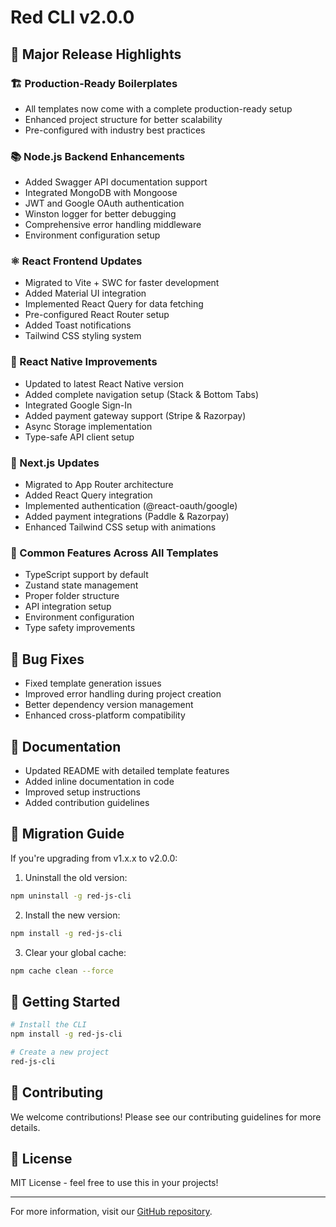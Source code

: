 # Red CLI v2.0.0

## 🎉 Major Release Highlights

### 🏗 Production-Ready Boilerplates
- All templates now come with a complete production-ready setup
- Enhanced project structure for better scalability
- Pre-configured with industry best practices

### 📚 Node.js Backend Enhancements
- Added Swagger API documentation support
- Integrated MongoDB with Mongoose
- JWT and Google OAuth authentication
- Winston logger for better debugging
- Comprehensive error handling middleware
- Environment configuration setup

### ⚛️ React Frontend Updates
- Migrated to Vite + SWC for faster development
- Added Material UI integration
- Implemented React Query for data fetching
- Pre-configured React Router setup
- Added Toast notifications
- Tailwind CSS styling system

### 📱 React Native Improvements
- Updated to latest React Native version
- Added complete navigation setup (Stack & Bottom Tabs)
- Integrated Google Sign-In
- Added payment gateway support (Stripe & Razorpay)
- Async Storage implementation
- Type-safe API client setup

### 🔄 Next.js Updates
- Migrated to App Router architecture
- Added React Query integration
- Implemented authentication (@react-oauth/google)
- Added payment integrations (Paddle & Razorpay)
- Enhanced Tailwind CSS setup with animations

### 🔧 Common Features Across All Templates
- TypeScript support by default
- Zustand state management
- Proper folder structure
- API integration setup
- Environment configuration
- Type safety improvements

## 🐛 Bug Fixes
- Fixed template generation issues
- Improved error handling during project creation
- Better dependency version management
- Enhanced cross-platform compatibility

## 📝 Documentation
- Updated README with detailed template features
- Added inline documentation in code
- Improved setup instructions
- Added contribution guidelines

## 🔄 Migration Guide
If you're upgrading from v1.x.x to v2.0.0:

1. Uninstall the old version:
```bash
npm uninstall -g red-js-cli
```

2. Install the new version:
```bash
npm install -g red-js-cli
```

3. Clear your global cache:
```bash
npm cache clean --force
```

## 🚀 Getting Started
```bash
# Install the CLI
npm install -g red-js-cli

# Create a new project
red-js-cli
```

## 🤝 Contributing
We welcome contributions! Please see our contributing guidelines for more details.

## 📄 License
MIT License - feel free to use this in your projects!

---

For more information, visit our [GitHub repository](https://github.com/iwint/red-cli).